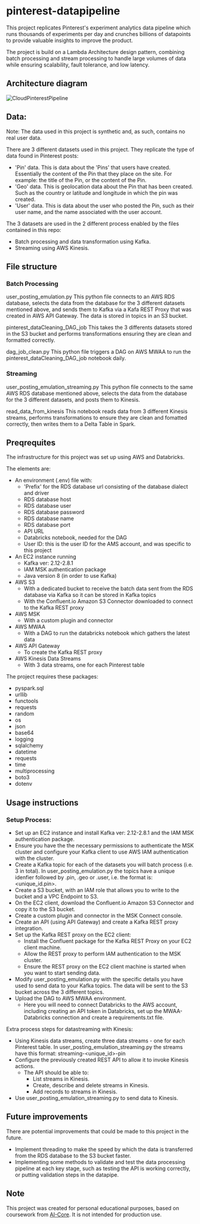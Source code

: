 # pinterest-datapipeline

This project replicates Pinterest's experiment analytics data pipeline which runs thousands of experiments per day and crunches billions of datapoints to provide valuable insights to improve the product.

The project is build on a Lambda Architecture design pattern, combining batch processing and stream processing to handle large volumes of data while ensuring scalability, fault tolerance, and low latency. 

##  Architecture diagram
![CloudPinterestPipeline](https://github.com/user-attachments/assets/e948816e-425e-49c9-bfff-ff2bd015bcd3)

## Data: 

Note: The data used in this project is synthetic and, as such, contains no real user data. 

There are 3 different datasets used in this project. They replicate the type of data found in Pinterest posts: 
- 'Pin' data. This is data about the 'Pins' that users have created. Essentially the content of the Pin that they place on the site. For example: the title of the Pin, or the content of the Pin. 
- 'Geo' data. This is geolocation data about the Pin that has been created. Such as the country or latitude and longitude in which the pin was created.
- 'User' data. This is data about the user who posted the Pin, such as their user name, and the name associated with the user account. 

The 3 datasets are used in the 2 different process enabled by the files contained in this repo: 
- Batch processing and data transformation using Kafka.
- Streaming using AWS Kinesis. 

## File structure 

### Batch Processing

user_posting_emulation.py
This python file connects to an AWS RDS database, selects the data from the database for the 3 different datasets mentioned above, and sends them to Kafka via a Kafa REST Proxy that was created in AWS API Gateway. The data is stored in topics in an S3 bucket. 

pinterest_dataCleaning_DAG_job
This takes the 3 differents datasets stored in the S3 bucket and performs transformations ensuring they are clean and formatted correctly. 

dag_job_clean.py 
This python file triggers a DAG on AWS MWAA to run the pinterest_dataCleaning_DAG_job notebook daily.

### Streaming

user_posting_emulation_streaming.py 
This python file connects to the same AWS RDS database mentioned above, selects the data from the database for the 3 different datasets, and posts them to Kinesis.  

read_data_from_kinesis
This notebook reads data from 3 different Kinesis streams, performs transformations to ensure they are clean and fomatted correctly, then writes them to a Delta Table in Spark. 

## Preqrequites 

The infrastructure for this project was set up using AWS and Databricks. 

The elements are: 
- An environment (.env) file with:
  - 'Prefix' for the RDS database url consisting of the database dialect and driver 
  - RDS database host 
  - RDS database user 
  - RDS database password
  - RDS database name 
  - RDS database port
  - API URL
  - Databricks notebook, needed for the DAG
  - User ID: this is the user ID for the AMS account, and was specific to this project 
- An  EC2 instance running
  - Kafka ver: 2.12-2.8.1
  - IAM MSK authentication package
  - Java version 8 (in order to use Kafka)
- AWS S3
  - With a dedicated bucket to receive the batch data sent from the RDS database via Kafka so it can be stored in Kafka topics  
  - With the Confluent.io Amazon S3 Connector downloaded to connect to the Kafka REST proxy  
- AWS MSK
  - With a custom plugin and connector   
- AWS MWAA
  - With a DAG to run the databricks notebook which gathers the latest data    
- AWS API Gateway
  - To create the Kafka REST proxy 
- AWS Kinesis Data Streams
  - With 3 data streams, one for each Pinterest table

The project requires these packages: 
- pyspark.sql 
- urllib
- functools
- requests
- random
- os
- json
- base64
- logging
- sqlalchemy
- datetime 
- requests
- time 
- multiprocessing 
- boto3
- dotenv

## Usage instructions

### Setup Process: 
- Set up an EC2 instance and install Kafka ver: 2.12-2.8.1 and the IAM MSK authentication package.
- Ensure you have the the necessary permissions to authenticate the MSK cluster and configure your Kafka client to use AWS IAM authentication with the cluster.
- Create a Kafka topic for each of the datasets you will batch process (i.e. 3 in total). In user_posting_emulation.py the topics have a unique idenfier followed by .pin, .geo or .user, i.e. the format is: <unique_id.pin>. 
- Create a S3 bucket, with an IAM role that allows you to write to the bucket and a VPC Endpoint to S3.
- On the EC2 client, download the Confluent.io Amazon S3 Connector and copy it to the S3 bucket. 
- Create a custom plugin and connector in the MSK Connect console.
- Create an API (using API Gateway) and create a Kafka REST proxy integration.
- Set up the Kafka REST proxy on the EC2 client:
  -  Install the Confluent package for the Kafka REST Proxy on your EC2 client machine.
  -  Allow the REST proxy to perform IAM authentication to the MSK cluster.
  -  Ensure the REST proxy on the EC2 client machine is started when you want to start sending data.
-  Modify user_posting_emulation.py with the specific details you have used to send data to your Kafka topics. The data will be sent to the S3 bucket across the 3 different topics.
- Upload the DAG to AWS MWAA environment.
  - Here you will need to connect Databricks to the AWS account, including creating an API token in Databricks, set up the MWAA-Databricks connection and create a requirements.txt file. 

Extra process steps for datastreaming with Kinesis:  
- Using Kinesis data streams, create three data streams - one for each Pinterest table. In user_posting_emulation_streaming.py the streams have this format: streaming-<unique_id>-pin
- Configure the previously created REST API to allow it to invoke Kinesis actions.
  - The API should be able to:
    - List streams in Kinesis.
    - Create, describe and delete streams in Kinesis.
    - Add records to streams in Kinesis.
- Use user_posting_emulation_streaming.py to send data to Kinesis.

## Future improvements 
There are potential improvements that could be made to this project in the future. 
- Implement threading to make the speed by which the data is transferred from the RDS database to the S3 bucket faster. 
- Implementing some methods to validate and test the data processing pipeline at each key stage, such as testing the API is working correctly, or putting validation steps in the datapipe.  

## Note 
This project was created for personal educational purposes, based on coursework from [AI-Core](https://www.theaicore.com/). It is not intended for production use.
